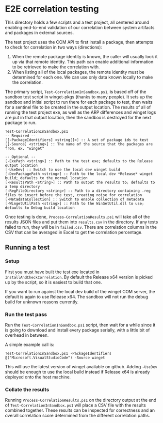 # E2E correlation testing
This directory holds a few scripts and a test project, all centered around enabling end-to-end validation of our correlation between system artifacts and packages in external sources.

The test project uses the COM API to first install a package, then attempts to check for correlation in two ways (directions):
1. When the remote package identity is known, the caller will usually look it up via that remote identity.  This path can enable additional information to be retrieved to make the correlation with.
2. When listing all of the local packages, the remote identity must be determined for each one. We can use only data known locally to make the correlation.

The primary script, `Test-CorrelationInSandbox.ps1`, is based off of the sandbox test script in winget-pkgs (thanks to many people).  It sets up the sandbox and initial script to run there for each package to test, then waits for a sentinel file to be created in the output location.  The results of all of running the test project exe, as well as the ARP differences and winget logs are put in that output location, then the sandbox is destroyed for the next package to run.

```
Test-CorrelationInSandbox.ps1
-- Required --
[[-PackageIdentifiers] <string[]>] :: A set of package ids to test
[[-Source] <string>] :: The name of the source that the packages are from, ex. "winget"

-- Optional --
[-ExePath <string>] :: Path to the test exe; defaults to the Release output location
[-UseDev] :: Switch to use the local dev winget build
[-DevPackagePath <string>] :: Path to the local dev *Release* winget build; defaults to the normal location
[-ResultsPath <string>] :: Path to output the results to; defaults to a temp directory
[-RegFileDirectory <string>] :: Path to a directory containing .reg files to insert before the test, creating noise for correlation
[-MetadataCollection] :: Switch to enable collection of metadata
[-WingetUtilPath <string>] :: Path to the WinGetUtil.dll to use; defaults to Debug build location
```

Once testing is done, `Process-CorrelationResults.ps1` will take all of the results JSON files and put them into `results.csv` in the directory.  If any tests failed to run, they will be in `failed.csv`.  There are correlation columns in the CSV that can be averaged in Excel to get the correlation percentage.

## Running a test
### Setup
First you must have built the test exe located in `InstallAndCheckCorrelation`. By default the Release x64 version is picked up by the script, so it is easiest to build that one.

If you want to run against the local dev build of the winget COM server, the default is again to use Release x64.  The sandbox will not run the debug build for unknown reasons currently.

### Run the test pass
Run the `Test-CorrelationInSandbox.ps1` script, then wait for a while since it is going to download and install every package serially, with a little bit of overhead in between.

A simple example call is:
```
Test-CorrelationInSandbox.ps1 -PackageIdentifiers @("Microsoft.VisualStudioCode") -Source winget
```
This will use the latest version of winget available on github.  Adding `-UseDev` should be enough to use the local build instead if Release x64 is already deployed onto the host machine.

### Collate the results
Running `Process-CorrelationResults.ps1` on the directory output at the end of `Test-CorrelationInSandbox.ps1` will place a CSV file with the results combined together.  These results can be inspected for correctness and an overall correlation score determined from the different correlation paths.